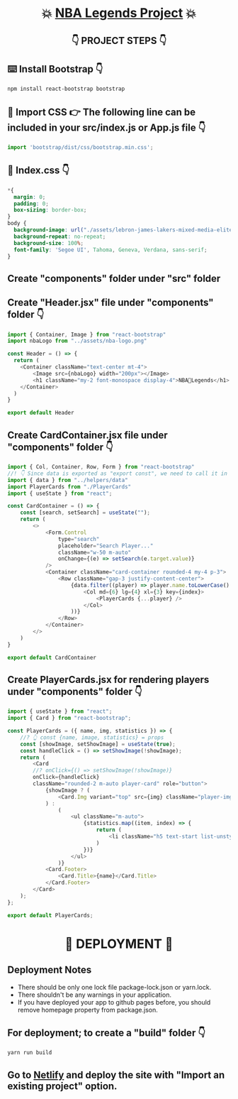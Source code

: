 # <center>💥 [NBA Legends Project](https://nba-legends-with-react.netlify.app/) 💥</center>

## <center>👇 PROJECT STEPS 👇</center>

## ⌨️ Install Bootstrap 👇

```bash
npm install react-bootstrap bootstrap
```

## 🚩 Import CSS 👉 The following line can be included in your src/index.js or App.js file 👇

```javascript
import 'bootstrap/dist/css/bootstrap.min.css';
```

## 🚩 Index.css 👇

```css
*{
  margin: 0;
  padding: 0;
  box-sizing: border-box;
}
body {
  background-image: url("./assets/lebron-james-lakers-mixed-media-elite-editions.jpg");
  background-repeat: no-repeat;
  background-size: 100%;
  font-family: 'Segoe UI', Tahoma, Geneva, Verdana, sans-serif;
}
```

## Create "components" folder under "src" folder

## Create "Header.jsx" file under "components" folder 👇

```javascript
import { Container, Image } from "react-bootstrap"
import nbaLogo from "../assets/nba-logo.png"

const Header = () => {
  return (
    <Container className="text-center mt-4">
        <Image src={nbaLogo} width="200px"></Image>
        <h1 className="my-2 font-monospace display-4">NBA🏀Legends</h1>
    </Container>
  )
}

export default Header
```

## Create CardContainer.jsx file under "components" folder 👇

```javascript
import { Col, Container, Row, Form } from "react-bootstrap"
//! 👇 Since data is exported as "export const", we need to call it in curly braces while importing.
import { data } from "../helpers/data"
import PlayerCards from "./PlayerCards"
import { useState } from "react";

const CardContainer = () => {
    const [search, setSearch] = useState("");
    return (
        <>
            <Form.Control
                type="search"
                placeholder="Search Player..."
                className="w-50 m-auto"
                onChange={(e) => setSearch(e.target.value)}
            />
            <Container className="card-container rounded-4 my-4 p-3">
                <Row className="gap-3 justify-content-center">
                    {data.filter((player) => player.name.toLowerCase().includes(search.trim().toLowerCase())).map((player, index) => (
                        <Col md={6} lg={4} xl={3} key={index}>
                            <PlayerCards {...player} />
                        </Col>
                    ))}
                </Row>
            </Container>
        </>
    )
}

export default CardContainer
```

## Create PlayerCards.jsx for rendering players under "components" folder 👇

```javascript
import { useState } from "react";
import { Card } from "react-bootstrap";

const PlayerCards = ({ name, img, statistics }) => {
    //? 👆 const {name, image, statistics} = props
    const [showImage, setShowImage] = useState(true);
    const handleClick = () => setShowImage(!showImage);
    return (
        <Card
        //? onClick={() => setShowImage(!showImage)}
        onClick={handleClick}
        className="rounded-2 m-auto player-card" role="button">
            {showImage ? (
                <Card.Img variant="top" src={img} className="player-img" />
            ) :
                (
                    <ul className="m-auto">
                        {statistics.map((item, index) => {
                            return (
                                <li className="h5 text-start list-unstyled" key={index}>🏀 {item}</li>
                            )
                        })}
                    </ul>
                )}
            <Card.Footer>
                <Card.Title>{name}</Card.Title>
            </Card.Footer>
        </Card>
    );
};

export default PlayerCards;
```

# <center> 🚩 DEPLOYMENT 🚩 </center>

## Deployment Notes

- There should be only one lock file package-lock.json or yarn.lock.
- There shouldn't be any warnings in your application.
- If you have deployed your app to github pages before, you should remove homepage property from package.json.

## For deployment; to create a "build" folder 👇

```bash
yarn run build
```

## Go to [Netlify](https://www.netlify.com/) and deploy the site with "Import an existing project" option.
